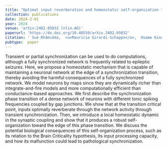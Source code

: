 ```yaml
---
title: "Optimal input reverberation and homeostatic self-organization towards the edge of synchronization"
collection: publications
date: 2024-2-01
year: 2024
venue: 'arXiv:2402.05032 [nlin.AO]'
paperurl: 'https://dx.doi.org/10.48550/arXiv.2402.05032'
citation: ' Sue Rhâmidda,  <u>Mauricio Girardi-Schappo</u>,  Osame Kinouchi,  (2024):<i>Optimal input reverberation and homeostatic self-organization towards the edge of synchronization.</i> <b>arXiv:2402.05032 [nlin.AO] </b>: .'
pubtype:  paper
---
```

Transient or partial synchronization can be used to do computations, although a fully synchronized network is frequently related to epileptic seizures. Here, we propose a homeostatic mechanism that is capable of maintaining a neuronal network at the edge of a synchronization transition, thereby avoiding the harmful consequences of a fully synchronized network. We model neurons by maps since they are dynamically richer than integrate-and-fire models and more computationally efficient than conductance-based approaches. We first describe the synchronization phase transition of a dense network of neurons with different tonic spiking frequencies coupled by gap junctions. We show that at the transition critical point, inputs optimally reverberate through the network activity through transient synchronization. Then, we introduce a local homeostatic dynamic in the synaptic coupling and show that it produces a robust self-organization toward the edge of this phase transition. We discuss the potential biological consequences of this self-organization process, such as its relation to the Brain Criticality hypothesis, its input processing capacity, and how its malfunction could lead to pathological synchronization.